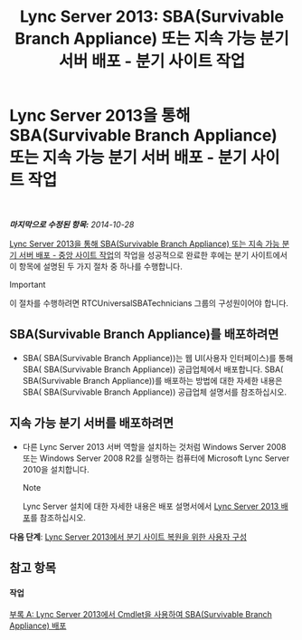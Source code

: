 ﻿---
title: 'Lync Server 2013: SBA(Survivable Branch Appliance) 또는 지속 가능 분기 서버 배포 - 분기 사이트 작업'
TOCTitle: SBA(Survivable Branch Appliance) 또는 지속 가능 분기 서버 배포 - 분기 사이트 작업
ms:assetid: 7989ba29-0419-46dd-892c-4ad3238afd56
ms:mtpsurl: https://technet.microsoft.com/ko-kr/library/Gg398599(v=OCS.15)
ms:contentKeyID: 49304117
ms.date: 08/24/2015
mtps_version: v=OCS.15
ms.translationtype: HT
---

# Lync Server 2013을 통해 SBA(Survivable Branch Appliance) 또는 지속 가능 분기 서버 배포 - 분기 사이트 작업

 

_**마지막으로 수정된 항목:** 2014-10-28_

[Lync Server 2013을 통해 SBA(Survivable Branch Appliance) 또는 지속 가능 분기 서버 배포 - 중앙 사이트 작업](lync-server-2013-deploying-a-survivable-branch-appliance-or-server-central-site-tasks.md)의 작업을 성공적으로 완료한 후에는 분기 사이트에서 이 항목에 설명된 두 가지 절차 중 하나를 수행합니다.


> [!IMPORTANT]
> 이 절차를 수행하려면 RTCUniversalSBATechnicians 그룹의 구성원이어야 합니다.



## SBA(Survivable Branch Appliance)를 배포하려면

  - SBA( SBA(Survivable Branch Appliance))는 웹 UI(사용자 인터페이스)를 통해 SBA( SBA(Survivable Branch Appliance)) 공급업체에서 배포합니다. SBA( SBA(Survivable Branch Appliance))를 배포하는 방법에 대한 자세한 내용은 SBA( SBA(Survivable Branch Appliance)) 공급업체 설명서를 참조하십시오.

## 지속 가능 분기 서버를 배포하려면

  - 다른 Lync Server 2013 서버 역할을 설치하는 것처럼 Windows Server 2008 또는 Windows Server 2008 R2를 실행하는 컴퓨터에 Microsoft Lync Server 2010을 설치합니다.
    

    > [!NOTE]
    > Lync Server 설치에 대한 자세한 내용은 배포 설명서에서 <A href="lync-server-2013-deploying-lync-server.md">Lync Server 2013 배포</A>를 참조하십시오.



**다음 단계**: [Lync Server 2013에서 분기 사이트 복원을 위한 사용자 구성](lync-server-2013-configuring-users-for-branch-site-resiliency.md)

## 참고 항목

#### 작업

[부록 A: Lync Server 2013에서 Cmdlet을 사용하여 SBA(Survivable Branch Appliance) 배포](lync-server-2013-appendix-a-using-cmdlets-to-deploy-a-survivable-branch-appliance.md)

